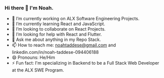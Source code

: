 ### Hi there 👋 I'm Noah.

- 🔭 I’m currently working on ALX Software Engineering Projects.
- 🌱 I’m currently learning React and JavaScript.
- 👯 I’m looking to collaborate on React Projects.
- 🤔 I’m looking for help with React and Flutter.
- 💬 Ask me about anything in my Repo Stack.
- 📫 How to reach me: noahtaddese@gmail.com and linkedin.com/in/noah-taddese-094406188
- 😄 Pronouns: He/Him
- ⚡ Fun fact: I'm specializing in Backend to be a Full Stack Web Developer at the ALX SWE Program.

